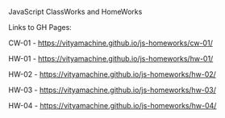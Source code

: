 JavaScript ClassWorks and HomeWorks

Links to GH Pages:

CW-01 - https://vityamachine.github.io/js-homeworks/cw-01/

HW-01 - https://vityamachine.github.io/js-homeworks/hw-01/

HW-02 - https://vityamachine.github.io/js-homeworks/hw-02/

HW-03 - https://vityamachine.github.io/js-homeworks/hw-03/

HW-04 - https://vityamachine.github.io/js-homeworks/hw-04/
